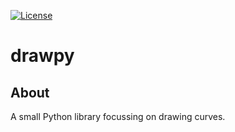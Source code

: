 [![License][s1]][li]

[s1]: https://img.shields.io/badge/licence-GPL%203.0-blue.svg
[li]: https://raw.githubusercontent.com/matt77hias/drawpy/master/LICENSE.txt

# drawpy

## About
A small Python library focussing on drawing curves.
